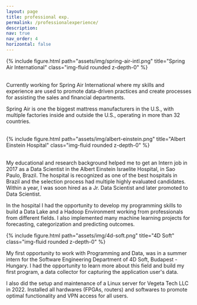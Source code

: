 ```yaml
---
layout: page
title: professional exp.
permalink: /professionalexperience/
description: 
nav: true
nav_order: 4
horizontal: false
---
```


<div class="row justify-content-sm-center">
    <div class="col-sm-5 mt-3 mt-md-5">
        {% include figure.html path="assets/img/spring-air-intl.png" title="Spring Air International" class="img-fluid rounded z-depth-0" %}
    </div>
</div>

<br>

Currently working for Spring Air International where my skills and experience are used to promote data-driven practices and create processes for assisting the sales and financial departments.

Spring Air is one the biggest mattress manufacturers in the U.S., with multiple factories inside and outside the U.S., operating in more than 32 countries.

<br>

<div class="row justify-content-sm-center">
    <div class="col-sm-4 mt-3 mt-md-0">
        {% include figure.html path="assets/img/albert-einstein.png" title="Albert Einstein Hospital" class="img-fluid rounded z-depth-0" %}
    </div>
</div>

<br>

My educational and research background helped me to get an Intern job in 2017 as a Data Scientist in the Albert Einstein Israelite Hospital, in Sao Paulo, Brazil. The hospital is recognized as one of the best hospitals in Brazil and the selection process had multiple highly evaluated candidates. Within a year, I was soon hired as a Jr. Data Scientist and later promoted to Data Scientist.  

In the hospital I had the opportunity to develop my programming skills to build a Data Lake and a Hadoop Environment working from professionals from different fields. I also implemented many machine learning projects for forecasting, categorization and predicting outcomes.

<div class="row justify-content-sm-center">
    <div class="col-sm-3 mt-3 mt-md-0">
        {% include figure.html path="assets/img/4d-soft.png" title="4D Soft" class="img-fluid rounded z-depth-0" %}
    </div>
</div>

My first opportunity to work with Programming and Data, was in a summer intern for the Software Engineering Department of 4D Soft, Budapest - Hungary. I had the opportunity to learn more about this field and build my first program, a data collector for capturing the application user's data.

I also did the setup and maintenance of a Linux server for Vegeta Tech LLC in 2022.
Installed all hardwares (FPGAs, routers) and softwares to promote optimal functionality and VPN access for all users.